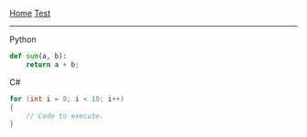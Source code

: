 [Home](/) [Test](/test)

-------------------------

Python
```python
def sum(a, b):
    return a + b;
```

C#
```csharp
for (int i = 0; i < 10; i++)
{
    // Code to execute.
}
```
